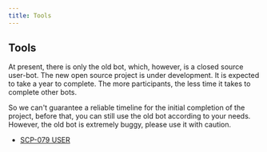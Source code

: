 ```yaml
---
title: Tools
---
```


## Tools

At present, there is only the old bot, which, however, is a closed source 
user-bot. The new open source project is under development. It is 
expected to take a year to complete. The more participants, the less 
time it takes to complete other bots.

So we can't guarantee a reliable timeline for the initial completion of 
the project, before that, you can still use the old bot according to 
your needs. However, the old bot is extremely buggy, please use it 
with caution.

- <a href="https://t.me/SCP_079_INFO/71" target="_blank">SCP-079 USER</a>
